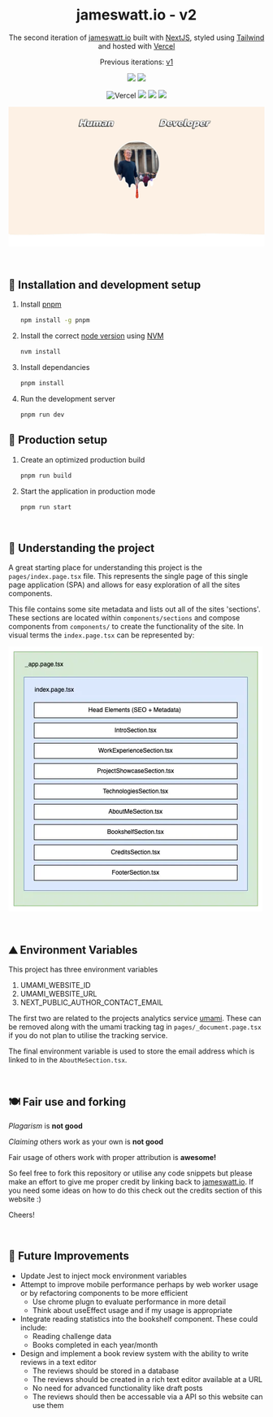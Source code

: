 <h1 align="center">
  jameswatt.io - v2
</h1>

<p align="center">
  The second iteration of <a href="https://jameswatt.io" target="_blank">jameswatt.io</a> built with <a href="https://nextjs.org/" target="_blank">NextJS</a>, styled using <a href="https://tailwindcss.com/" target="_blank">Tailwind</a> and hosted with <a href="https://vercel.com/" target="_blank">Vercel</a>
</p>

<p align="center">
  Previous iterations:
  <a href="https://github.com/Hiccup246/jameswatt-v1" target="_blank">v1</a>
</p>

<div align="center">

![](https://img.shields.io/github/license/Hiccup246/jameswatt)
![](https://img.shields.io/github/languages/code-size/Hiccup246/jameswatt)

</div>
<div align="center">

![Vercel](https://therealsujitk-vercel-badge.vercel.app/?app=jameswatt)
![](https://img.shields.io/github/actions/workflow/status/hiccup246/jameswatt/unit-tests.yml?branch=main&label=Unit%20Tests)
![](https://img.shields.io/github/actions/workflow/status/hiccup246/jameswatt/e2e-tests.yml?branch=main&label=E2E%20Tests)
![](https://img.shields.io/github/actions/workflow/status/hiccup246/jameswatt/style-check.yml?branch=main&label=Style%20Check)

</div>

![site-screenshot](https://raw.githubusercontent.com/Hiccup246/jameswatt/main/public/site-screenshot.webp)

<br>

## 🧱 Installation and development setup

1. Install [pnpm](https://pnpm.io/)
   ```sh
   npm install -g pnpm
   ```
2. Install the correct [node version](https://nextjs.org/docs/getting-started) using [NVM](https://github.com/nvm-sh/nvm)
   ```sh
   nvm install
   ```
3. Install dependancies
   ```sh
   pnpm install
   ```
4. Run the development server
   ```sh
   pnpm run dev
   ```

## 🏁 Production setup

1. Create an optimized production build
   ```sh
   pnpm run build
   ```
2. Start the application in production mode
   ```sh
   pnpm run start
   ```

<br>

## 🧠 Understanding the project

A great starting place for understanding this project is the `pages/index.page.tsx` file. This represents the single page of this single page application (SPA) and allows for easy exploration of all the sites components.

This file contains some site metadata and lists out all of the sites 'sections'. These sections are located within `components/sections` and compose components from `components/` to create the functionality of the site. In visual terms the `index.page.tsx` can be represented by:

![project-structure-diagram](https://raw.githubusercontent.com/Hiccup246/jameswatt/main/public/project-structure-diagram.webp)

<br>

## ⛰️ Environment Variables

This project has three environment variables

1. UMAMI_WEBSITE_ID
2. UMAMI_WEBSITE_URL
3. NEXT_PUBLIC_AUTHOR_CONTACT_EMAIL

The first two are related to the projects analytics service [umami](https://umami.is/). These can be removed along with the umami tracking tag in `pages/_document.page.tsx` if you do not plan to utilise the tracking service.

The final environment variable is used to store the email address which is linked to in the `AboutMeSection.tsx`.

<br>

## 🍽️ Fair use and forking

_*Plagarism*_ is **not good**

_*Claiming*_ others work as your own is **not good**

Fair usage of others work with proper attribution is **awesome!**

So feel free to fork this repository or utilise any code snippets but please make an effort to give me proper credit by linking back to [jameswatt.io](https://www.jameswatt.io). If you need some ideas on how to do this check out the credits section of this website :)

Cheers!

<br>

## 🌄 Future Improvements

- Update Jest to inject mock environment variables
- Attempt to improve mobile performance perhaps by web worker usage or
  by refactoring components to be more efficient
  - Use chrome plugn to evaluate performance in more detail
  - Think about useEffect usage and if my usage is appropriate
- Integrate reading statistics into the bookshelf component. These could include:
  - Reading challenge data
  - Books completed in each year/month
- Design and implement a book review system with the ability to write reviews in a text editor
  - The reviews should be stored in a database
  - The reviews should be created in a rich text editor available at a URL
  - No need for advanced functionality like draft posts
  - The reviews should then be accessable via a API so this website can use them
